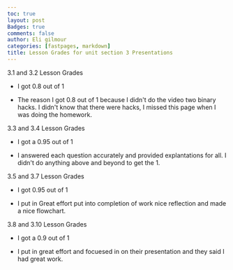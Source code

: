 ```yaml
---
toc: true
layout: post
Badges: true
comments: false
author: Eli gilmour
categories: [fastpages, markdown]
title: Lesson Grades for unit section 3 Presentations
---
```


3.1 and 3.2 Lesson Grades

- I got 0.8 out of 1

- The reason I got 0.8 out of 1 because I didn't do the video two binary hacks. I didn't know that there were hacks, I missed this page when I was doing the homework.

3.3 and 3.4 Lesson Grades

- I got a 0.95 out of 1

- I answered each question accurately and provided explantations for all. I didn't do anything above and beyond to get the 1.

3.5 and 3.7 Lesson Grades

- I got 0.95 out of 1

- I put in Great effort put into completion of work nice reflection	and made a nice flowchart.

3.8 and 3.10 Lesson Grades

- I got a 0.9 out of 1

- I put in great effort and focuesed in on their presentation and they said I had great work. 